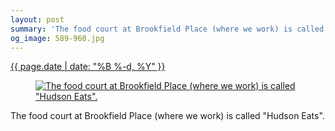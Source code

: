 ```yaml
---
layout: post
summary: 'The food court at Brookfield Place (where we work) is called &quot;Hudson Eats&quot;.'
og_image: 589-960.jpg
---
```


<div class="post">
 <time>
  <a href="/589">
   {{ page.date | date: "%B %-d, %Y" }}
  </a>
 </time>
 <a href="/589">
  <figure data-taken="12/16/2016">
   <img alt='The food court at Brookfield Place (where we work) is called "Hudson Eats".' sizes="(min-width: 700px) 50vw, calc(100vw - 2rem)" src="{{ site.assets_url }}/589-480.jpg" srcset="{{ site.assets_url }}/589-240.jpg 240w, {{ site.assets_url }}/589-480.jpg 480w, {{ site.assets_url }}/589-720.jpg 720w, {{ site.assets_url }}/589-960.jpg 960w"/>
  </figure>
 </a>
 <span>
  The food court at Brookfield Place (where we work) is called "Hudson Eats".
 </span>
</div>
